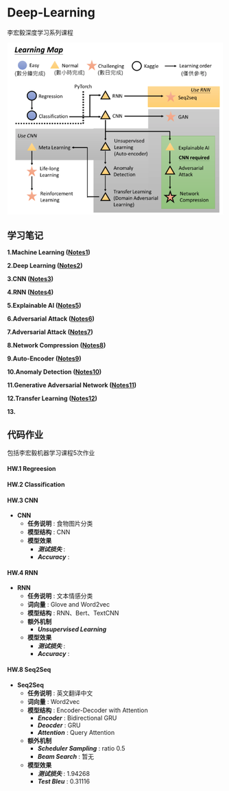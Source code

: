 # Deep-Learning

李宏毅深度学习系列课程

![DL](Notes/DL_Img/DL_LI.png)

## 学习笔记

**1.Machine Learning ([Notes1](Notes/Notes1_ML.md))**

**2.Deep Learning ([Notes2](Notes/Notes2_DL.md))**

**3.CNN ([Notes3](Notes/Notes3_CNN.md))**

**4.RNN ([Notes4](Notes/Notes4_RNN.md))**

**5.Explainable AI ([Notes5](Notes/Notes5_ExplainableAI.md))**

**6.Adversarial Attack ([Notes6](Notes/Notes6_AdversarialAttack.md))**

**7.Adversarial Attack ([Notes7](Notes/Notes7_SemiSupervised.md))**

**8.Network Compression ([Notes8](Notes/Notes8_Compression.md))**

**9.Auto-Encoder ([Notes9](Notes/Notes9_AutoEncoder.md))**

**10.Anomaly Detection ([Notes10](Notes/Notes10_AnomalyDetection.md))**

**11.Generative Adversarial Network ([Notes11](Notes/Notes11_GAN.md))**

**12.Transfer Learning ([Notes12](Notes/Notes12_TransferLearning.md))**

**13.**

## 代码作业

包括李宏毅机器学习课程5次作业

#### HW.1 Regreesion

#### HW.2 Classification

#### HW.3 CNN

- **CNN**
  - **任务说明** : 食物图片分类
  - **模型结构** : CNN
  - **模型效果** 
    - ***测试损失*** : 
    - ***Accuracy*** : 

#### HW.4 RNN

- **RNN**
  - **任务说明** : 文本情感分类
  - **词向量** : Glove and Word2vec
  - **模型结构** : RNN、Bert、TextCNN
  - **额外机制** 
    - ***Unsupervised Learning***
  - **模型效果** 
    - ***测试损失*** : 
    - ***Accuracy*** : 

#### HW.8 Seq2Seq

- **Seq2Seq**
  - **任务说明** : 英文翻译中文
  - **词向量** : Word2vec
  - **模型结构** : Encoder-Decoder with Attention
    - ***Encoder*** : Bidirectional GRU
    - ***Deocder*** : GRU
    - ***Attention*** : Query Attention
  - **额外机制** 
    - ***Scheduler Sampling*** : ratio 0.5
    - ***Beam Search*** : 暂无
  - **模型效果** 
    - ***测试损失*** : 1.94268
    - ***Test Bleu*** : 0.31116

